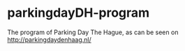 # parkingdayDH-program
The program of Parking Day The Hague, as can be seen on http://parkingdaydenhaag.nl/
